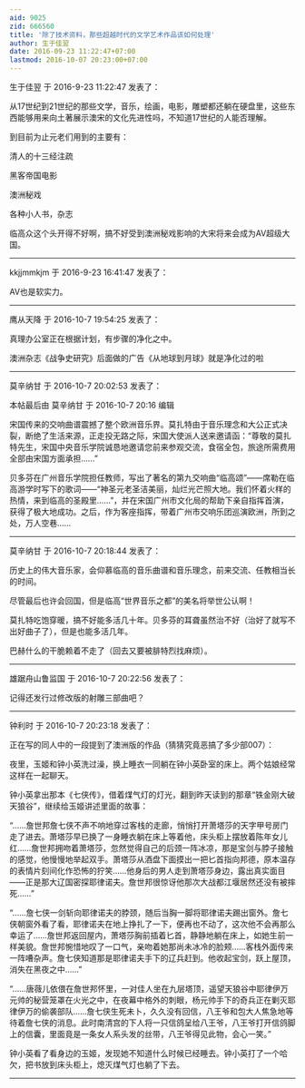 ```yaml
---
aid: 9025
zid: 666560
title: '除了技术资料，那些超越时代的文学艺术作品该如何处理'
author: 生于佳翌
date: 2016-09-23 11:22:47+07:00
lastmod: 2016-10-07 20:23:00+07:00
---
```


生于佳翌 于 2016-9-23 11:22:47 发表了：

从17世纪到21世纪的那些文学，音乐，绘画，电影，雕塑都还躺在硬盘里，这些东西能够用来向土著展示澳宋的文化先进性吗，不知道17世纪的人能否理解。

到目前为止元老们用到的主要有：

清人的十三经注疏

黑客帝国电影

澳洲秘戏

各种小人书，杂志

临高众这个头开得不好啊，搞不好受到澳洲秘戏影响的大宋将来会成为AV超级大国。

---------

kkjjmmkjm 于 2016-9-23 16:41:47 发表了：

AV也是软实力。

---------

鹰从天降 于 2016-10-7 19:54:25 发表了：

真理办公室正在根据计划，有步骤的净化之中。

澳洲杂志《战争史研究》后面做的广告《从地球到月球》就是净化过的啦

---------

莫辛纳甘 于 2016-10-7 20:02:53 发表了：

本帖最后由 莫辛纳甘 于 2016-10-7 20:16 编辑 

宋国传来的交响曲谱震撼了整个欧洲音乐界。莫扎特由于音乐理念和大公正式决裂，断绝了生活来源，正走投无路之际，宋国大使派人送来邀请函：“尊敬的莫扎特先生，宋国中央音乐学院诚恳地邀请您前来参观交流，食宿全包，旅途所需费用全部由宋国方面承担……”

贝多芬在广州音乐学院担任教师，写出了著名的第九交响曲“临高颂”——席勒在临高游学时写下的歌词——“神圣元老圣洁美丽，灿烂光芒照大地。我们怀着火样的热情，来到临高的圣殿里……”，并在宋国广州市文化局的帮助下亲自指挥首演，获得了极大地成功。之后，作为客座指挥，带着广州市交响乐团巡演欧洲，所到之处，万人空巷……

---------

莫辛纳甘 于 2016-10-7 20:18:44 发表了：

历史上的伟大音乐家，会仰慕临高的音乐曲谱和音乐理念，前来交流、任教相当长的时间。

尽管最后也许会回国，但是临高“世界音乐之都”的美名将举世公认啊！

莫扎特吃饱穿暖，搞不好能多活几十年。贝多芬的耳聋虽然治不好（治好了就写不出好曲子了），但是也能多活几年。

巴赫什么的干脆赖着不走了（回去又要被腓特烈找麻烦）。

---------

雄踞舟山鲁监国 于 2016-10-7 20:22:56 发表了：

记得还发行过修改版的射雕三部曲吧？

---------

钟利时 于 2016-10-7 20:23:18 发表了：

正在写的同人中的一段提到了澳洲版的作品（猜猜究竟恶搞了多少部007）：

夜里，玉姬和钟小英洗过澡，换上睡衣一同躺在钟小英卧室的床上。两个姑娘经常这样在一起聊天。

钟小英拿出那本《七侠传》，借着煤气灯的灯光，翻到昨天读到的那章“铁金刚大破天狼谷”，继续给玉姬讲述里面的故事：

“……詹世邦詹七侠不声不响地穿过客栈的走廊，悄悄打开萧塔莎的天字甲号房门走了进去。萧塔莎早已换了一身睡衣躺在床上等着他，床头柜上摆放着陈年女儿红……詹世邦拥吻着萧塔莎，忽然觉得自己的后颈一阵冰凉，那是宝剑与脖子接触的感觉，他慢慢地举起双手。萧塔莎从酒盘下面摸出一把匕首指向邦德，原本温存的表情片刻间化作恐怖的狞笑……他身后的男人走到萧塔莎身边，露出真实面目——正是那大辽国密探耶律诺夫。詹世邦很惊讶他那次大战都江堰居然还没有被摔死……”

“……詹七侠一剑斩向耶律诺夫的脖颈，随后当胸一脚将耶律诺夫踢出窗外。詹七侠朝窗外看了看，耶律诺夫在地上挣扎了一下，便再也不动了，这次他不会再那么幸运了……詹世邦返回屋内，萧塔莎胸前插着匕首，静静地躺在床上，如她生前一样美貌。詹世邦惋惜地叹了一口气，亲吻着她那尚未冰冷的脸颊……客栈外面传来一阵嘈杂声。詹七侠知道那是耶律诺夫手下的辽兵赶到。他收起宝剑，跃上屋顶，消失在黑夜之中……”

“……唐薇儿依偎在詹世邦怀里，一对佳人坐在九层塔顶，遥望天狼谷中耶律伊万元帅的秘营笼罩在火光之中，在夜幕中格外的刺眼，杨元帅手下的奇兵正在剿灭耶律伊万的偷袭部队……詹七侠生死未卜，久久没有回信，八王爷和包大人焦急地等待着詹七侠的消息。此时南清宫的下人将一只信鸽呈给八王爷，八王爷打开信鸽脚上的信囊，里面竟是一条女人系头发的丝带，八王爷得见此物，会心一笑。”

钟小英看了看身边的玉姬，发现她不知道什么时候已经睡去。钟小英打了一个哈欠，把书放到床头柜上，熄灭煤气灯也躺了下去。

---------

